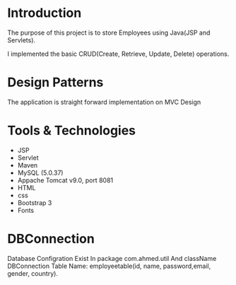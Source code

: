 Introduction
======================

The purpose of this project is to store Employees using Java(JSP and Servlets). 

I implemented the basic CRUD(Create, Retrieve, Update, Delete) operations.

Design Patterns
===================

The application is straight forward implementation on MVC Design 

Tools & Technologies 
====================
-  JSP
- Servlet
- Maven
- MySQL (5.0.37)
- Appache Tomcat v9.0, port 8081
- HTML
- css
- Bootstrap 3
- Fonts

# DBConnection
Database Configration Exist In package com.ahmed.util And className DBConnection
Table Name: employeetable(id, name, password,email, gender, country).
